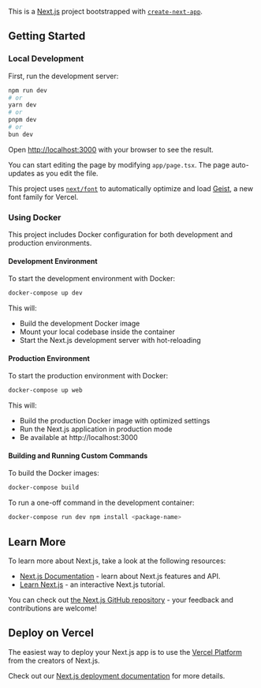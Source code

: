 This is a [Next.js](https://nextjs.org) project bootstrapped with [`create-next-app`](https://nextjs.org/docs/app/api-reference/cli/create-next-app).

## Getting Started

### Local Development

First, run the development server:

```bash
npm run dev
# or
yarn dev
# or
pnpm dev
# or
bun dev
```

Open [http://localhost:3000](http://localhost:3000) with your browser to see the result.

You can start editing the page by modifying `app/page.tsx`. The page auto-updates as you edit the file.

This project uses [`next/font`](https://nextjs.org/docs/app/building-your-application/optimizing/fonts) to automatically optimize and load [Geist](https://vercel.com/font), a new font family for Vercel.

### Using Docker

This project includes Docker configuration for both development and production environments.

#### Development Environment

To start the development environment with Docker:

```bash
docker-compose up dev
```

This will:
- Build the development Docker image
- Mount your local codebase inside the container
- Start the Next.js development server with hot-reloading

#### Production Environment

To start the production environment with Docker:

```bash
docker-compose up web
```

This will:
- Build the production Docker image with optimized settings
- Run the Next.js application in production mode
- Be available at http://localhost:3000

#### Building and Running Custom Commands

To build the Docker images:

```bash
docker-compose build
```

To run a one-off command in the development container:

```bash
docker-compose run dev npm install <package-name>
```

## Learn More

To learn more about Next.js, take a look at the following resources:

- [Next.js Documentation](https://nextjs.org/docs) - learn about Next.js features and API.
- [Learn Next.js](https://nextjs.org/learn) - an interactive Next.js tutorial.

You can check out [the Next.js GitHub repository](https://github.com/vercel/next.js) - your feedback and contributions are welcome!

## Deploy on Vercel

The easiest way to deploy your Next.js app is to use the [Vercel Platform](https://vercel.com/new?utm_medium=default-template&filter=next.js&utm_source=create-next-app&utm_campaign=create-next-app-readme) from the creators of Next.js.

Check out our [Next.js deployment documentation](https://nextjs.org/docs/app/building-your-application/deploying) for more details.
